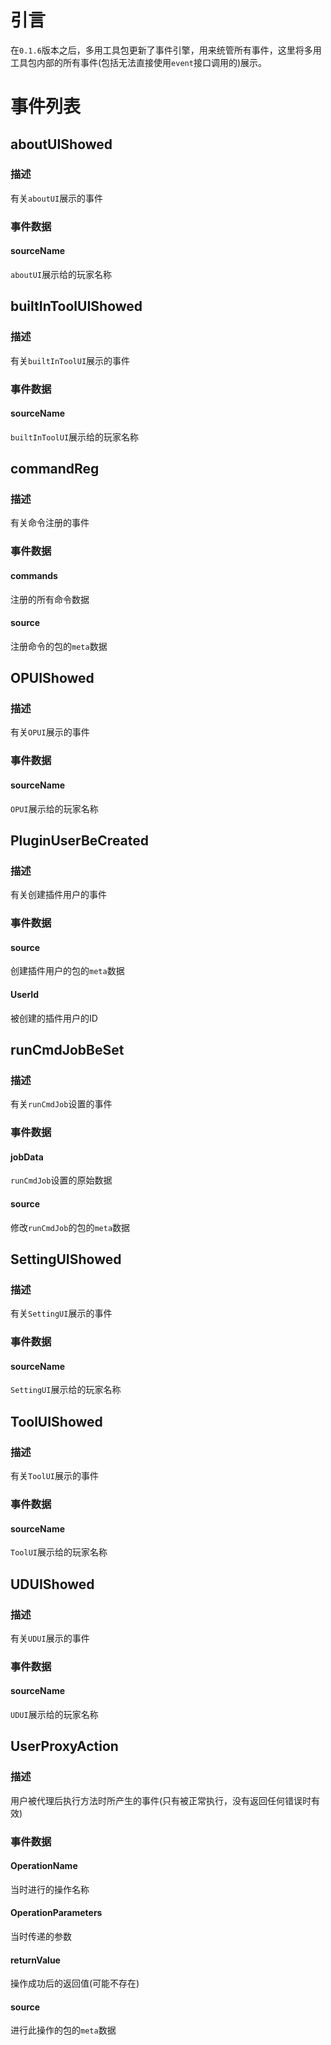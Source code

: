 # 引言
在`0.1.6`版本之后，多用工具包更新了事件引擎，用来统管所有事件，这里将多用工具包内部的所有事件(包括无法直接使用`event`接口调用的)展示。
# 事件列表
## aboutUIShowed
### 描述
有关`aboutUI`展示的事件
### 事件数据
#### sourceName
`aboutUI`展示给的玩家名称
## builtInToolUIShowed
### 描述
有关`builtInToolUI`展示的事件
### 事件数据
#### sourceName
`builtInToolUI`展示给的玩家名称
## commandReg
### 描述
有关命令注册的事件
### 事件数据
#### commands
注册的所有命令数据
#### source
注册命令的包的`meta`数据
## OPUIShowed
### 描述
有关`OPUI`展示的事件
### 事件数据
#### sourceName
`OPUI`展示给的玩家名称
## PluginUserBeCreated
### 描述
有关创建插件用户的事件
### 事件数据
#### source
创建插件用户的包的`meta`数据
#### UserId
被创建的插件用户的ID
## runCmdJobBeSet
### 描述
有关`runCmdJob`设置的事件
### 事件数据
#### jobData
`runCmdJob`设置的原始数据
#### source
修改`runCmdJob`的包的`meta`数据
## SettingUIShowed
### 描述
有关`SettingUI`展示的事件
### 事件数据
#### sourceName
`SettingUI`展示给的玩家名称
## ToolUIShowed
### 描述
有关`ToolUI`展示的事件
### 事件数据
#### sourceName
`ToolUI`展示给的玩家名称
## UDUIShowed
### 描述
有关`UDUI`展示的事件
### 事件数据
#### sourceName
`UDUI`展示给的玩家名称
## UserProxyAction
### 描述
用户被代理后执行方法时所产生的事件(只有被正常执行，没有返回任何错误时有效)
### 事件数据
#### OperationName
当时进行的操作名称
#### OperationParameters
当时传递的参数
#### returnValue
操作成功后的返回值(可能不存在)
#### source
进行此操作的包的`meta`数据
